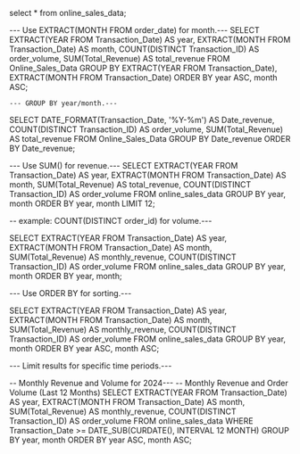 select * from online_sales_data;

--- Use EXTRACT(MONTH FROM order_date) for month.---
SELECT 
    EXTRACT(YEAR FROM Transaction_Date) AS year,
    EXTRACT(MONTH FROM Transaction_Date) AS month,
    COUNT(DISTINCT Transaction_ID) AS order_volume,
    SUM(Total_Revenue) AS total_revenue
FROM Online_Sales_Data
GROUP BY 
    EXTRACT(YEAR FROM Transaction_Date),
    EXTRACT(MONTH FROM Transaction_Date)
ORDER BY 
    year ASC, 
    month ASC;
    
    --- GROUP BY year/month.---
SELECT 
    DATE_FORMAT(Transaction_Date, '%Y-%m') AS Date_revenue,
    COUNT(DISTINCT Transaction_ID) AS order_volume,
    SUM(Total_Revenue) AS total_revenue
FROM Online_Sales_Data
GROUP BY Date_revenue
ORDER BY Date_revenue;

--- Use SUM() for revenue.---
SELECT
    EXTRACT(YEAR FROM Transaction_Date) AS year,
    EXTRACT(MONTH FROM Transaction_Date) AS month,
    SUM(Total_Revenue) AS total_revenue,
    COUNT(DISTINCT Transaction_ID) AS order_volume
FROM online_sales_data
GROUP BY year, month
ORDER BY year, month
LIMIT 12; 
  
-- example: COUNT(DISTINCT order_id) for volume.---

SELECT 
    EXTRACT(YEAR FROM Transaction_Date) AS year,
    EXTRACT(MONTH FROM Transaction_Date) AS month,
    SUM(Total_Revenue) AS monthly_revenue,
    COUNT(DISTINCT Transaction_ID) AS order_volume
FROM online_sales_data
GROUP BY year, month
ORDER BY year, month;

--- Use ORDER BY for sorting.---

SELECT 
    EXTRACT(YEAR FROM Transaction_Date) AS year,
    EXTRACT(MONTH FROM Transaction_Date) AS month,
    SUM(Total_Revenue) AS monthly_revenue,
    COUNT(DISTINCT Transaction_ID) AS order_volume
FROM online_sales_data
GROUP BY year, month
ORDER BY year ASC, month ASC;

--- Limit results for specific time periods.---

-- Monthly Revenue and Volume for 2024---
-- Monthly Revenue and Order Volume (Last 12 Months)
SELECT 
    EXTRACT(YEAR FROM Transaction_Date) AS year,
    EXTRACT(MONTH FROM Transaction_Date) AS month,
    SUM(Total_Revenue) AS monthly_revenue,
    COUNT(DISTINCT Transaction_ID) AS order_volume
FROM online_sales_data
WHERE Transaction_Date >= DATE_SUB(CURDATE(), INTERVAL 12 MONTH)
GROUP BY year, month
ORDER BY year ASC, month ASC;
